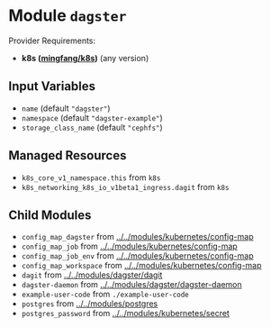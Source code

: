 
# Module `dagster`

Provider Requirements:
* **k8s ([mingfang/k8s](https://registry.terraform.io/providers/mingfang/k8s/latest))** (any version)

## Input Variables
* `name` (default `"dagster"`)
* `namespace` (default `"dagster-example"`)
* `storage_class_name` (default `"cephfs"`)

## Managed Resources
* `k8s_core_v1_namespace.this` from `k8s`
* `k8s_networking_k8s_io_v1beta1_ingress.dagit` from `k8s`

## Child Modules
* `config_map_dagster` from [../../modules/kubernetes/config-map](../../modules/kubernetes/config-map)
* `config_map_job` from [../../modules/kubernetes/config-map](../../modules/kubernetes/config-map)
* `config_map_job_env` from [../../modules/kubernetes/config-map](../../modules/kubernetes/config-map)
* `config_map_workspace` from [../../modules/kubernetes/config-map](../../modules/kubernetes/config-map)
* `dagit` from [../../modules/dagster/dagit](../../modules/dagster/dagit)
* `dagster-daemon` from [../../modules/dagster/dagster-daemon](../../modules/dagster/dagster-daemon)
* `example-user-code` from `./example-user-code`
* `postgres` from [../../modules/postgres](../../modules/postgres)
* `postgres_password` from [../../modules/kubernetes/secret](../../modules/kubernetes/secret)

